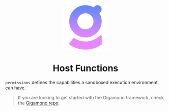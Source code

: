 <div align="center">
    <a href="#" target="_blank">
        <img src="https://raw.githubusercontent.com/appcypher/gigamono-assets/main/avatar-gigamono-boxed.png" alt="Gigamono Logo" width="140" height="140"></img>
    </a>
</div>

<h1 align="center">Host Functions</h1>

`permissions` defines the capabilities a sandboxed execution environment can have.

> If you are looking to get started with the Gigamono framework, check the [Gigamono repo](https://github.com/gigamono/gigamono).

##
